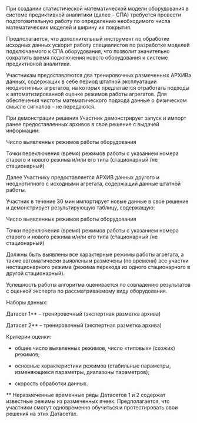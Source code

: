 При создании статистической математической модели оборудования в системе предиктивной аналитики (далее – СПА) требуется провести подготовительную работу по определению необходимого числа математических моделей и ширину их покрытия.

Предполагается, что дополнительный инструмент по обработке исходных данных ускорит работу специалистов по разработке моделей подключаемого к СПА оборудования, что позволит значительно сократить время подключения нового оборудования к системе предиктивной аналитики.

Участникам предоставляются два тренировочных размеченных АРХИВа данных, содержащих в себе период штатной эксплуатации неоднотипных агрегатов, на которых предлагается отработать подходы к автоматизированной оценке режимов работы агрегатов. Для обеспечения чистоты математического подхода данные о физическом смысле сигналов – не передаются.

При демонстрации решения Участник демонстрирует запуск и импорт ранее предоставленных архивов в свое решение с выдачей информации:

Число выявленных режимов работы оборудования

Точки переключения (время) режимов работы с указанием номера старого и нового режима и/или его типа (стационарный /не стационарный)

Далее Участнику предоставляется АРХИВ данных другого и неоднотипного с исходными агрегата, содержащий данные штатной работы.

Участник в течение 30 мин импортирует новые данные в свое решение и демонстрирует результирующую таблицу, содержащую:

Число выявленных режимов работы оборудования

Точки переключения (время) режимов работы с указанием номера старого и нового режима и/или его типа (стационарный /не стационарный)

Должны быть выявлены все характерные режимы работы агрегата, а также автоматически выявлены и размечены (по времени) все участки нестационарного режима (режима перехода из одного стационарного в другой стационарный).

Успешность работы алгоритма оценивается по совпадению результатов с оценкой эксперта по рассматриваемому виду оборудования.

Наборы данных:

Датасет 1** – тренировочный (экспертная разметка архива)

Датасет 2** – тренировочный (экспертная разметка архива)



Критерии оценки:

- общее число выявленных режимов, число «типовых» (схожих) режимов;

- основные характеристики режимов (стабильные параметры, изменяющиеся параметры, диапазоны параметров);

- скорость обработки данных.

** Неразмеченные временные ряды Датасетов 1 и 2 содержат известные режимы из размеченных ячеек. Предполагается, что участники смогут одновременно обучиться и протестировать свои решения на этих Датасетах.